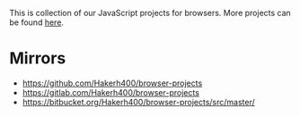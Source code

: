 This is collection of our JavaScript projects for browsers. More projects can be found [here](https://github.com/Hakerh400/browser-projects/releases).

# Mirrors

* https://github.com/Hakerh400/browser-projects
* https://gitlab.com/Hakerh400/browser-projects
* https://bitbucket.org/Hakerh400/browser-projects/src/master/